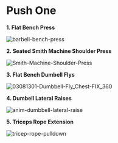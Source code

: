 # Push One

**1. Flat Bench Press**


![barbell-bench-press](https://github.com/articulativeman/articulativeman.github.io/assets/139848332/2b1310a7-2a14-482b-97ea-a8622a420605)


**2. Seated Smith Machine Shoulder Press**


![Smith-Machine-Shoulder-Press](https://github.com/articulativeman/articulativeman.github.io/assets/139848332/452fc694-d17d-401a-af89-1acf7f1c4433)


**3. Flat Bench Dumbell Flys**


![03081301-Dumbbell-Fly_Chest-FIX_360](https://github.com/articulativeman/articulativeman.github.io/assets/139848332/8cb977e4-3de6-4a1d-9bb9-521ba4483118)


**4. Dumbell Lateral Raises**



![anim-dumbbell-lateral-raise](https://github.com/articulativeman/articulativeman.github.io/assets/139848332/c277c9aa-f4c0-4823-878f-57b2656eb903)



**5. Triceps Rope Extension**


![tricep-rope-pulldown](https://github.com/articulativeman/articulativeman.github.io/assets/139848332/ab33da64-350d-43c8-94ff-5d8c910fb1b5)

